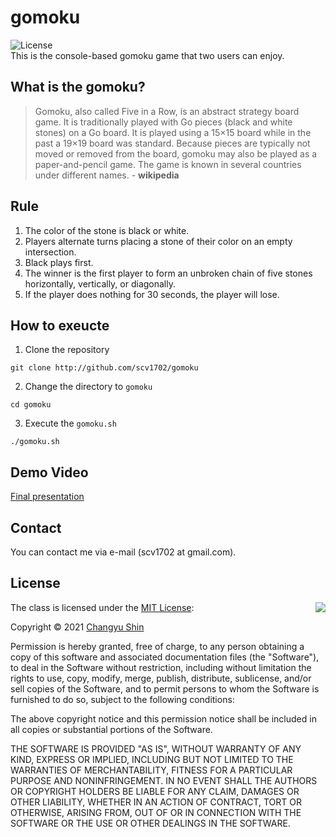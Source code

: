 # gomoku
![License](https://img.shields.io/badge/Licence-MIT-blue.svg)<br>
This is the console-based gomoku game that two users can enjoy.

## What is the gomoku?
> Gomoku, also called Five in a Row, is an abstract strategy board game. 
> It is traditionally played with Go pieces (black and white stones) on a Go board. 
> It is played using a 15×15 board while in the past a 19×19 board was standard.
> Because pieces are typically not moved or removed from the board, gomoku may also be played as a paper-and-pencil game. 
> The game is known in several countries under different names. - **wikipedia**

## Rule
1. The color of the stone is black or white.
2. Players alternate turns placing a stone of their color on an empty intersection.
3. Black plays first.
4. The winner is the first player to form an unbroken chain of five stones horizontally, vertically, or diagonally.
5. If the player does nothing for 30 seconds, the player will lose.

## How to exeucte
1. Clone the repository
```
git clone http://github.com/scv1702/gomoku
```

2. Change the directory to ```gomoku```
```
cd gomoku
```

3. Execute the ```gomoku.sh```
```
./gomoku.sh
```

## Demo Video
[Final presentation](https://www.youtube.com/watch?v=RY8XYRMKVxY)

## Contact
You can contact me via e-mail (scv1702 at gmail.com).

## License

<img align="right" src="http://opensource.org/trademarks/opensource/OSI-Approved-License-100x137.png">

The class is licensed under the [MIT License](http://opensource.org/licenses/MIT):

Copyright &copy; 2021 [Changyu Shin](http://github.com/scv1702)

Permission is hereby granted, free of charge, to any person obtaining a copy of this software and associated documentation files (the "Software"), to deal in the Software without restriction, including without limitation the rights to use, copy, modify, merge, publish, distribute, sublicense, and/or sell copies of the Software, and to permit persons to whom the Software is furnished to do so, subject to the following conditions:

The above copyright notice and this permission notice shall be included in all copies or substantial portions of the Software.

THE SOFTWARE IS PROVIDED "AS IS", WITHOUT WARRANTY OF ANY KIND, EXPRESS OR IMPLIED, INCLUDING BUT NOT LIMITED TO THE WARRANTIES OF MERCHANTABILITY, FITNESS FOR A PARTICULAR PURPOSE AND NONINFRINGEMENT. IN NO EVENT SHALL THE AUTHORS OR COPYRIGHT HOLDERS BE LIABLE FOR ANY CLAIM, DAMAGES OR OTHER LIABILITY, WHETHER IN AN ACTION OF CONTRACT, TORT OR OTHERWISE, ARISING FROM, OUT OF OR IN CONNECTION WITH THE SOFTWARE OR THE USE OR OTHER DEALINGS IN THE SOFTWARE.

